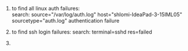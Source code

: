 1. to find all linux auth failures:  
search: source="/var/log/auth.log" host="shlomi-IdeaPad-3-15IML05" sourcetype="auth.log" authentication failure

2. to find ssh login failures:
search: terminal=sshd res=failed

3.